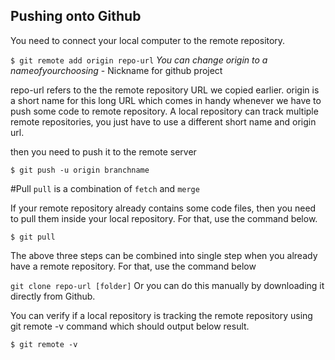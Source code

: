 ## Pushing onto Github ##

You need to connect your local computer to the remote repository.

`$ git remote add origin repo-url`
*You can change origin to a nameofyourchoosing* - Nickname for github project

repo-url refers to the the remote repository URL we copied earlier. origin is a short name for this long URL which comes in handy whenever we have to push some code to remote repository. A local repository can track multiple remote repositories, you just have to use a different short name and origin url.

then you need to push it to the remote server

`$ git push -u origin branchname`



#Pull
`pull` is a combination of `fetch` and `merge`

If your remote repository already contains some code files, then you need to pull them inside your local repository. For that, use the command below.

`$ git pull`

The above three steps can be combined into single step when you already have a remote repository. For that, use the command below

`git clone repo-url [folder]`
Or you can do this manually by downloading it directly from Github.

You can verify if a local repository is tracking the remote repository using git remote -v command which should output below result.

`$ git remote -v`
